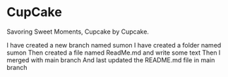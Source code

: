 # CupCake
Savoring Sweet Moments, Cupcake by Cupcake.


I have created a new branch named sumon
I have created a folder named sumon
Then created a file named ReadMe.md and write some text
Then I merged with main branch
And last updated the README.md file in main branch
